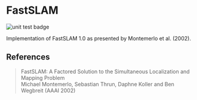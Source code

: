 # FastSLAM
![unit test badge](https://github.com/USC-ACTLab/FastSLAM/actions/workflows/run-unit-tests.yml/badge.svg)

Implementation of FastSLAM 1.0 as presented by Montemerlo et al. (2002).

## References
> FastSLAM: A Factored Solution to the Simultaneous Localization and Mapping Problem \
> Michael Montemerlo, Sebastian Thrun, Daphne Koller and Ben Wegbreit (AAAI 2002)